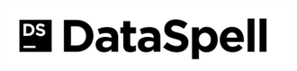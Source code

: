<h1 align="center">
<img height=100px width=auto style="display:inline" src="resources/branding/DataSpell.png">
</h1>
